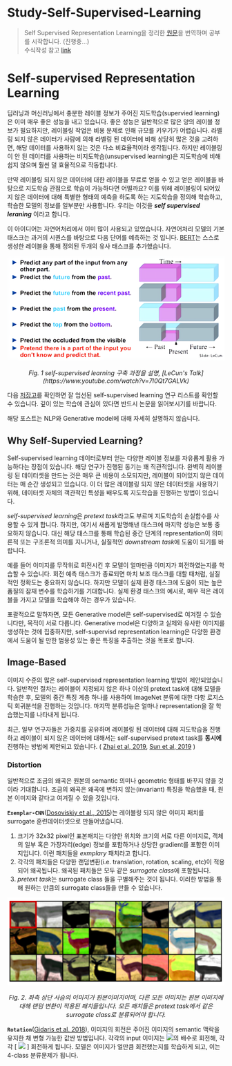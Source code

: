 # Study-Self-Supervised-Learning
> Self Supervised Representation Learning을 정리한 [원문](https://lilianweng.github.io/posts/2019-11-10-self-supervised/)을 번역하며 공부를 시작합니다. (진행중...)  
> 수식작성 참고 [link](https://github.com/black7375/fluid-size/wiki/The-theory-of-font-size-and-readability)
# Self-supervised Representation Learning
딥러닝과 머신러닝에서 충분한 레이블 정보가 주어진 지도학습(supervied learning)은 이미 매우 좋은 성능을 내고 있습니다. 좋은 성능은 일반적으로 많은 양의 레이블 정보가 필요하지만, 레이블링 작업은 비용 문제로 인해 규모를 키우기가 어렵습니다. 라벨링 되지 않은 데이터가 사람에 의해 라벨링 된 데이터에 비해 상당히 많은 것을 고려하면, 해당 데이터를 사용하지 않는 것은 다소 비효율적이라 생각됩니다. 하지만 레이블링이 안 된 데이터를 사용하는 비지도학습(unsupervised learning)은 지도학습에 비해 쉽지 않으며 훨씬 덜 효율적으로 작동합니다.

만약 레이블링 되지 않은 데이터에 대한 레이블을 무료로 얻을 수 있고 얻은 레이블을 바탕으로 지도학습 관점으로 학습이 가능하다면 어떨까요? 이를 위해 레이블링이 되어있지 않은 데이터에 대해 특별한 형태의 예측을 하도록 하는 지도학습을 정의해 학습하고, 학습한 모델의 정보를 일부분만 사용합니다. 우리는 이것을 **_self supervised leraning_** 이라고 합니다.  

이 아이디어는 자연어처리에서 이미 많이 사용되고 있었습니다. 자연어처리 모델의 기본 태스크는 과거의 시퀀스를 바탕으로 다음 단어를 예측하는 것 입니다. [BERT](https://arxiv.org/abs/1810.04805)는 스스로 생성한 레이블을 통해 정의된 두개의 유사 태스크를 추가했습니다. 


<p align='center'>
  <img src="./images/1.self-supervised-Yann-LeCun.png" alt/>
</p>
<p align='center'>
  <em>Fig. 1 self-supervised learning 구축 과정을 설명, [LeCun's Talk](https://www.youtube.com/watch?v=7I0Qt7GALVk)  </em>
</p>

다음 [저장고](https://github.com/jason718/awesome-self-supervised-learning)를 확인하면 잘 엄선된 self-supervised learning 연구 리스트를 확인할 수 있습니다. 깊이 있는 학습에 관심이 있다면 반드시 논문을 읽어보시기를 바랍니다.  

해당 포스트는 NLP와 Generative model에 대해 자세히 설명하지 않습니다.

## Why Self-Supervied Learning?
Self-supervised learning 데이터로부터 얻는 다양한 레이블 정보를 자유롭게 활용 가능하다는 장점이 있습니다. 해당 연구가 진행된 동기는 꽤 직관적입니다. 완벽히 레이블링 된 데이터셋을 만드는 것은 매우 큰 비용이 소모되지만, 레이블이 되어있지 않은 데이터는 매 순간 생성되고 있습니다. 이 더 많은 레이블링 되지 않은 데이터셋을 사용하기 위해, 데이터셋 자체의 객관적인 특성을 배우도록 지도학습을 진행하는 방법이 있습니다.  

*self-supervised learning*은 *pretext task*라고도 부르며 지도학습의 손실함수를 사용할 수 있게 합니다. 하지만, 여기서 새롭게 발명해낸 태스크에 마지막 성능은 보통 중요하지 않습니다. 대신 해당 태스크를 통해 학습된 중간 단계의 representation이 의미론적 또는 구조론적 의미를 지니거나, 실질적인 *downstream task*에 도움이 되기를 바랍니다.  

예를 들어 이미지를 무작위로 회전시킨 후 모델이 얼마만큼 이미지가 회전하였는지를 학습할 수 있습니다. 회전 예측 태스크가 종료되면 마치 보조 태스크를 대할 때처럼, 실질적인 정확도는 중요하지 않습니다. 하지만 모델이 실제 환경 태스크에 도움이 되는 높은 품질의 잠재 변수를 학습하기를 기대합니다. 실제 환경 태스크의 예시로, 매우 적은 레이블을 가지고 모델을 학습해야 하는 경우가 있습니다.  

포괄적으로 말하자면, 모든 Generative model은 self-supervised로 여겨질 수 있습니다만, 목적이 서로 다릅니다. Generative model은 다양하고 실제와 유사한 이미지를 생성하는 것에 집중하지만, self-supervisd representation learning은 다양한 환경에서 도움이 될 만한 범용성 있는 좋은 특징을 추출하는 것을 목표로 합니다.  

## Image-Based
이미지 수준의 많은 self-supervised representation learning 방법이 제안되었습니다. 일반적인 절차는 레이블이 지정되지 않은 하나 이상의 pretext task에 대해 모델을 학습한 후, 모델의 중간 특징 계층 하나를 사용하여 ImageNet 분류에 대한 다항 로지스틱 회귀분석을 진행하는 것입니다. 마지막 분류성능은 얼마나 representation을 잘 학습했는지를 나타내게 됩니다.  

최근, 일부 연구자들은 가중치를 공유하며 레이블링 된 데이터에 대해 지도학습을 진행하고 레이블이 되지 않은 데이터에 대해서는 self-supervised pretext task를 **동시에** 진행하는 방법에 제안되고 있습니다. ( [Zhai et al, 2019](https://arxiv.org/abs/1905.03670), [Sun et al, 2019](https://arxiv.org/abs/1909.11825) )  

### Distortion
일반적으로 조금의 왜곡은 원본의 semantic 의미나 geometric 형태를 바꾸지 않을 것이라 기대합니다. 조금의 왜곡은 왜곡에 변하지 않는(invariant) 특징을 학습했을 때, 원본 이미지와 같다고 여겨질 수 있을 것입니다.  

**`Exemplar-CNN`**([Dosoviskiy et al., 2015](https://arxiv.org/abs/1406.6909))는 레이블링 되지 않은 이미지 패치를 surrogate 훈련데이터셋으로 만들어냈습니다.
1. 크기가 32x32 pixel인 표본패치는 다양한 위치와 크기의 서로 다른 이미지로, 객체의 일부 혹은 가장자리(edge) 정보를 포함하거나 상당한 gradient를 포함한 이미지입니다. 이런 패치들을 *exmplary* 패치라고 합니다.
2. 각각의 패치들은 다양한 랜덤변환(i.e. translation, rotation, scaling, etc)이 적용되어 왜곡됩니다. 왜곡된 패치들은 모두 같은 *surrogate class*에 포함됩니다.
3. *pretext task*는 surrogate class 들을 구별해주는 것이 됩니다. 이러한 방법을 통해 원하는 만큼의 surrogate class들을 만들 수 있습니다.

<p align='center'>
  <img src="./images/2.Exemplar-CNN.PNG" alt/>
</p>
<p align='center'>
  <em>Fig. 2. 좌측 상단 사슴의 이미지가 원본이미지이며, 다른 모든 이미지는 원본 이미지에 대해 랜덤 변환이 적용된 패치들입니다.
    모든 패치들은 pretext task에서 같은 surrogate class로 분류되어야 합니다.
  </em>
</p>

**`Rotation`**([Gidaris et al. 2018](https://arxiv.org/abs/1803.07728)), 이미지의 회전은 주어진 이미지의 semantic 맥락을 유지한 채 변형 가능한 값싼 방법입니다. 각각의 input 이미지는 <img src="https://render.githubusercontent.com/render/math?math=\color{white}\90^{\circ}">의 배수로 회전해, 각각 \[ <img src="https://render.githubusercontent.com/render/math?math=\color{white}\0^{\circ}, 90^{\circ}, 180^{\circ}, 270^{\circ}"> ] 회전하게 됩니다. 모델은 이미지가 얼만큼 회전했는지를 학습하게 되고, 이는 4-class 분류문제가 됩니다.






